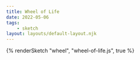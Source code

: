 ```yaml
---
title: Wheel of Life
date: 2022-05-06
tags: 
    - sketch
layout: layouts/default-layout.njk
---
```


{% renderSketch "wheel", "wheel-of-life.js", true %}
